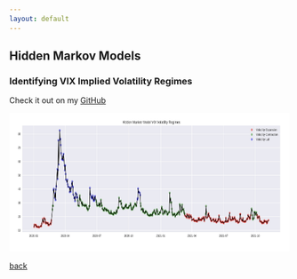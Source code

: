 ```yaml
---
layout: default
---
```


## Hidden Markov Models
### Identifying VIX Implied Volatility Regimes
<p>Check it out on my <a href="https://github.com/walkerhughes/implied_volatility_regimes_hidden_markov_model">GitHub</a></p>


<script type="text/javascript" async="" src="https://cdnjs.cloudflare.com/ajax/libs/mathjax/2.7.4/MathJax.js?config=TeX-MML-AM_CHTML"></script>



  

<img src="hmm_volatility_regimes.jpg" width="750" height="250">   
  

[back](./) 

